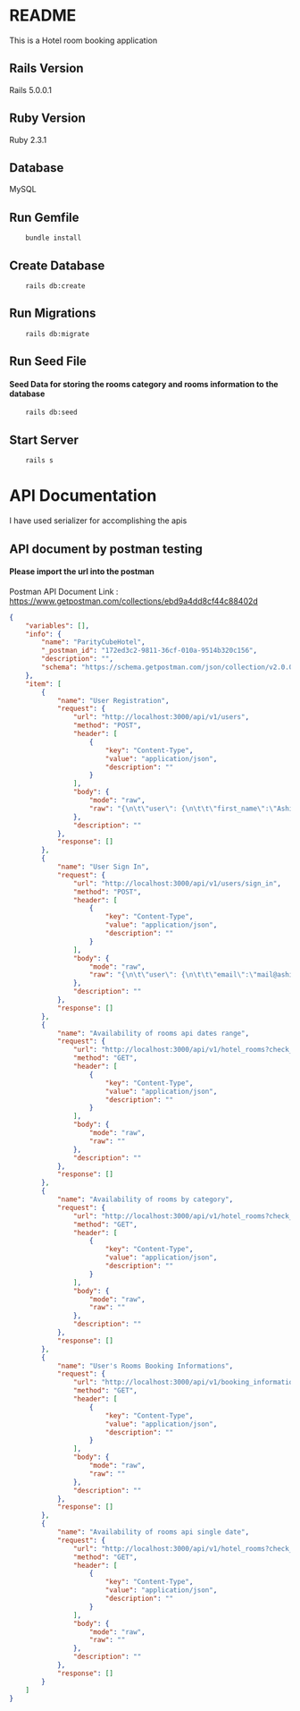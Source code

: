 # README

This is a Hotel room booking application

## Rails Version
Rails 5.0.0.1

## Ruby Version
Ruby 2.3.1

## Database
MySQL

## Run Gemfile
```
	bundle install
```

## Create Database
```
	rails db:create
```

## Run Migrations
```
	rails db:migrate
```

## Run Seed File
#### Seed Data for storing the rooms category and rooms information to the database
```
	rails db:seed
```

## Start Server
```
	rails s
```

# API Documentation

I have used serializer for accomplishing the apis
 
## API document by postman testing
#### Please import the url into the postman 
Postman API Document Link : https://www.getpostman.com/collections/ebd9a4dd8cf44c88402d
```json
{
	"variables": [],
	"info": {
		"name": "ParityCubeHotel",
		"_postman_id": "172ed3c2-9811-36cf-010a-9514b320c156",
		"description": "",
		"schema": "https://schema.getpostman.com/json/collection/v2.0.0/collection.json"
	},
	"item": [
		{
			"name": "User Registration",
			"request": {
				"url": "http://localhost:3000/api/v1/users",
				"method": "POST",
				"header": [
					{
						"key": "Content-Type",
						"value": "application/json",
						"description": ""
					}
				],
				"body": {
					"mode": "raw",
					"raw": "{\n\t\"user\": {\n\t\t\"first_name\":\"Ashish\",\n\t\t\"last_name\":\"Prajapati\",\n\t\t\"mobile\":\"8085665606\",\n\t\t\"email\":\"mail@ashishprajapati1.com\",\n\t\t\"password\":\"12345678\"\n\t}\n}"
				},
				"description": ""
			},
			"response": []
		},
		{
			"name": "User Sign In",
			"request": {
				"url": "http://localhost:3000/api/v1/users/sign_in",
				"method": "POST",
				"header": [
					{
						"key": "Content-Type",
						"value": "application/json",
						"description": ""
					}
				],
				"body": {
					"mode": "raw",
					"raw": "{\n\t\"user\": {\n\t\t\"email\":\"mail@ashishprajapati.com\",\n\t\t\"password\":\"12345678\"\n\t}\n}"
				},
				"description": ""
			},
			"response": []
		},
		{
			"name": "Availability of rooms api dates range",
			"request": {
				"url": "http://localhost:3000/api/v1/hotel_rooms?check_in=2016/10/9&check_out=2016/10/14",
				"method": "GET",
				"header": [
					{
						"key": "Content-Type",
						"value": "application/json",
						"description": ""
					}
				],
				"body": {
					"mode": "raw",
					"raw": ""
				},
				"description": ""
			},
			"response": []
		},
		{
			"name": "Availability of rooms by category",
			"request": {
				"url": "http://localhost:3000/api/v1/hotel_rooms?check_in=2016/10/9&check_out=2016/10/14&category_id=4",
				"method": "GET",
				"header": [
					{
						"key": "Content-Type",
						"value": "application/json",
						"description": ""
					}
				],
				"body": {
					"mode": "raw",
					"raw": ""
				},
				"description": ""
			},
			"response": []
		},
		{
			"name": "User's Rooms Booking Informations",
			"request": {
				"url": "http://localhost:3000/api/v1/booking_informations?user_email=ashish@gmail.com&user_token=KsWaQr3zXtQLhTq9BLVM",
				"method": "GET",
				"header": [
					{
						"key": "Content-Type",
						"value": "application/json",
						"description": ""
					}
				],
				"body": {
					"mode": "raw",
					"raw": ""
				},
				"description": ""
			},
			"response": []
		},
		{
			"name": "Availability of rooms api single date",
			"request": {
				"url": "http://localhost:3000/api/v1/hotel_rooms?check_in=2016/10/9",
				"method": "GET",
				"header": [
					{
						"key": "Content-Type",
						"value": "application/json",
						"description": ""
					}
				],
				"body": {
					"mode": "raw",
					"raw": ""
				},
				"description": ""
			},
			"response": []
		}
	]
}
```